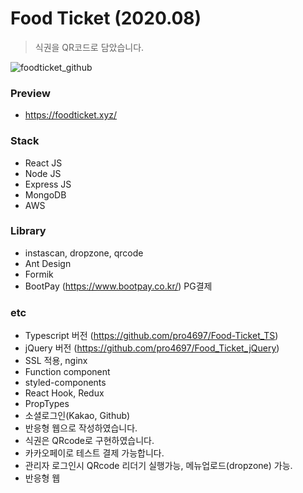 # Food Ticket (2020.08)
> 식권을 QR코드로 담았습니다.

![foodticket_github](https://user-images.githubusercontent.com/43352126/99451381-76699a00-2965-11eb-907a-82ec504122bc.png)

### Preview
-   https://foodticket.xyz/

### Stack
-   React JS
-   Node JS
-   Express JS
-   MongoDB
-   AWS

### Library
-   instascan, dropzone, qrcode
-   Ant Design
-   Formik
-   BootPay (https://www.bootpay.co.kr/) PG결제

### etc
-   Typescript 버전 (https://github.com/pro4697/Food-Ticket_TS)
-   jQuery 버전 (https://github.com/pro4697/Food_Ticket_jQuery)
-   SSL 적용, nginx
-   Function component
-   styled-components
-   React Hook, Redux
-   PropTypes
-   소셜로그인(Kakao, Github)
-   반응형 웹으로 작성하였습니다.
-   식권은 QRcode로 구현하였습니다.
-   카카오페이로 테스트 결제 가능합니다.
-   관리자 로그인시 QRcode 리더기 실행가능, 메뉴업로드(dropzone) 가능.
-   반응형 웹
